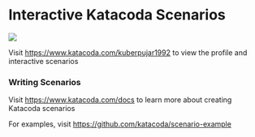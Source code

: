 # Interactive Katacoda Scenarios

[![](http://shields.katacoda.com/katacoda/kuberpujar1992/count.svg)](https://www.katacoda.com/kuberpujar1992 "Get your profile on Katacoda.com")

Visit https://www.katacoda.com/kuberpujar1992 to view the profile and interactive scenarios

### Writing Scenarios
Visit https://www.katacoda.com/docs to learn more about creating Katacoda scenarios

For examples, visit https://github.com/katacoda/scenario-example
